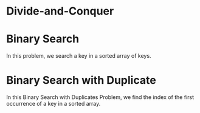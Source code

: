 # Divide-and-Conquer

# Binary Search
In this problem, we search a key in a sorted array of keys.

# Binary Search with Duplicate
In this Binary Search with Duplicates Problem, we find the index of the first occurrence of a key in a sorted array.
